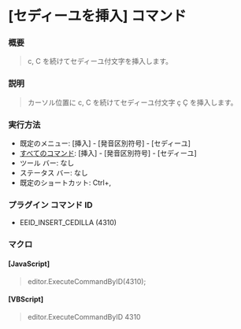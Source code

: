 # \[セディーユを挿入\] コマンド

### 概要

> c, C を続けてセディーユ付文字を挿入します。

### 説明

> カーソル位置に c, C を続けてセディーユ付文字 ç Ç を挿入します。

### 実行方法

- 既定のメニュー: \[挿入\] \- \[発音区別符号\] \- \[セディーユ\]
- [すべてのコマンド](../../glossary/allcommands): \[挿入\] \- \[発音区別符号\] \- \[セディーユ\]
- ツール バー: なし
- ステータス バー: なし
- 既定のショートカット: Ctrl+,

### プラグイン コマンド ID

- EEID\_INSERT\_CEDILLA (4310)

### マクロ

#### \[JavaScript\]

> editor.ExecuteCommandByID(4310);

#### \[VBScript\]

> editor.ExecuteCommandByID 4310